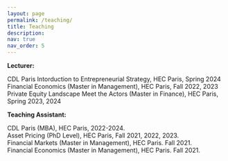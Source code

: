 ```yaml
---
layout: page
permalink: /teaching/
title: Teaching
description: 
nav: true
nav_order: 5
---
```


**Lecturer:**<br>

CDL Paris Intorduction to Entrepreneurial Strategy, HEC Paris, Spring 2024
Financial Economics (Master in Management), HEC Paris, Fall 2022, 2023
Private Equity Landscape Meet the Actors (Master in Finance), HEC Paris, Spring 2023, 2024


**Teaching Assistant:**<br>


CDL Paris (MBA), HEC Paris, 2022-2024.<br>
Asset Pricing (PhD Level), HEC Paris, Fall 2021, 2022, 2023.<br>
Financial Markets (Master in Management), HEC Paris. Fall 2021.<br>
Financial Economics (Master in Management), HEC Paris. Fall 2021.<br>
